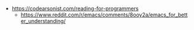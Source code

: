 - https://codearsonist.com/reading-for-programmers
  - https://www.reddit.com/r/emacs/comments/8ooy2a/emacs_for_better_understanding/